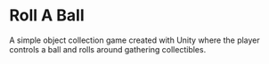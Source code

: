 # Roll A Ball
A simple object collection game created with Unity where the player controls a ball and rolls around gathering collectibles.

